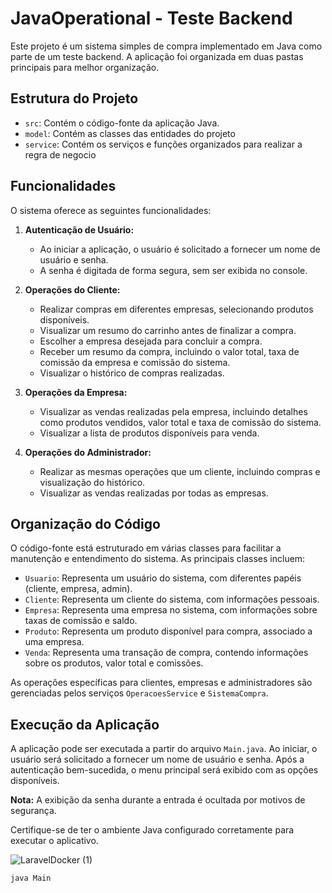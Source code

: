 # JavaOperational - Teste Backend

Este projeto é um sistema simples de compra implementado em Java como parte de um teste backend. A aplicação foi organizada em duas pastas principais para melhor organização.

## Estrutura do Projeto

- `src`: Contém o código-fonte da aplicação Java.
- `model`: Contém as classes das entidades do projeto
- `service`: Contém os serviços e funções organizados para realizar a regra de negocio

## Funcionalidades

O sistema oferece as seguintes funcionalidades:

1. **Autenticação de Usuário:**
   - Ao iniciar a aplicação, o usuário é solicitado a fornecer um nome de usuário e senha.
   - A senha é digitada de forma segura, sem ser exibida no console.

2. **Operações do Cliente:**
   - Realizar compras em diferentes empresas, selecionando produtos disponíveis.
   - Visualizar um resumo do carrinho antes de finalizar a compra.
   - Escolher a empresa desejada para concluir a compra.
   - Receber um resumo da compra, incluindo o valor total, taxa de comissão da empresa e comissão do sistema.
   - Visualizar o histórico de compras realizadas.

3. **Operações da Empresa:**
   - Visualizar as vendas realizadas pela empresa, incluindo detalhes como produtos vendidos, valor total e taxa de comissão do sistema.
   - Visualizar a lista de produtos disponíveis para venda.

4. **Operações do Administrador:**
   - Realizar as mesmas operações que um cliente, incluindo compras e visualização do histórico.
   - Visualizar as vendas realizadas por todas as empresas.

## Organização do Código

O código-fonte está estruturado em várias classes para facilitar a manutenção e entendimento do sistema. As principais classes incluem:
- `Usuario`: Representa um usuário do sistema, com diferentes papéis (cliente, empresa, admin).
- `Cliente`: Representa um cliente do sistema, com informações pessoais.
- `Empresa`: Representa uma empresa no sistema, com informações sobre taxas de comissão e saldo.
- `Produto`: Representa um produto disponível para compra, associado a uma empresa.
- `Venda`: Representa uma transação de compra, contendo informações sobre os produtos, valor total e comissões.

As operações específicas para clientes, empresas e administradores são gerenciadas pelos serviços `OperacoesService` e `SistemaCompra`.

## Execução da Aplicação

A aplicação pode ser executada a partir do arquivo `Main.java`. Ao iniciar, o usuário será solicitado a fornecer um nome de usuário e senha. Após a autenticação bem-sucedida, o menu principal será exibido com as opções disponíveis.

**Nota:** A exibição da senha durante a entrada é ocultada por motivos de segurança.

Certifique-se de ter o ambiente Java configurado corretamente para executar o aplicativo.

![LaravelDocker (1)](https://github.com/GabrielR4SH/JavaOperational/assets/59832080/e97414bb-fd94-4251-81fa-66afb15c3460)


```bash
java Main
